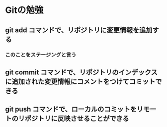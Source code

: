 # Gitの勉強
## git add コマンドで、リポジトリに変更情報を追加する
### このことをステージングと言う
## git commit コマンドで、リポジトリのインデックスに追加された変更情報にコメントをつけてコミットできる
## git push コマンドで、ローカルのコミットをリモートのリポジトリに反映させることができる
